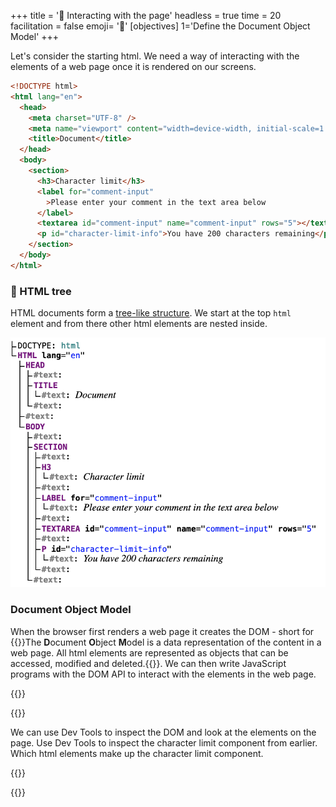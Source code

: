 +++
title = '🌲 Interacting with the page'
headless = true
time = 20
facilitation = false
emoji= '🧩'
[objectives]
    1='Define the Document Object Model'
+++

Let's consider the starting html. We need a way of interacting with the elements of a web page once it is rendered on our screens.

```html
<!DOCTYPE html>
<html lang="en">
  <head>
    <meta charset="UTF-8" />
    <meta name="viewport" content="width=device-width, initial-scale=1.0" />
    <title>Document</title>
  </head>
  <body>
    <section>
      <h3>Character limit</h3>
      <label for="comment-input"
        >Please enter your comment in the text area below
      </label>
      <textarea id="comment-input" name="comment-input" rows="5"></textarea>
      <p id="character-limit-info">You have 200 characters remaining</p>
    </section>
  </body>
</html>
```

### 🌳 HTML tree

HTML documents form a [tree-like structure](https://en.wikipedia.org/wiki/Tree_structure). We start at the top `html` element and from there other html elements are nested inside.

![html tree](html-tree.png)

### Document Object Model

When the browser first renders a web page it creates the DOM - short for {{<tooltip title="document object model">}}The **D**ocument **O**bject **M**odel is a data representation of the content in a web page. All html elements are represented as objects that can be accessed, modified and deleted.{{</tooltip>}}. We can then write JavaScript programs with the DOM API to interact with the elements in the web page.

{{<tabs name="activity">}}

{{<tab name="🔎 inspect with dev tools">}}

We can use Dev Tools to inspect the DOM and look at the elements on the page.
Use Dev Tools to inspect the character limit component from earlier. Which html elements make up the character limit component.

{{</tab>}}

{{</tabs>}}
